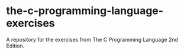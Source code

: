 # the-c-programming-language-exercises
A repository for the exercises from The C Programming Language 2nd Edition.

